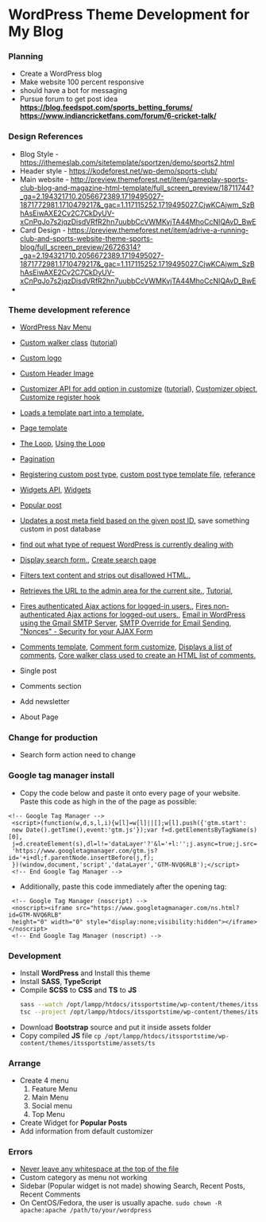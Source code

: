 # WordPress Theme Development for My Blog

### Planning
 - Create a WordPress blog
 - Make website 100 percent responsive
 - should have a bot for messaging
 - Pursue forum to get post idea __https://blog.feedspot.com/sports_betting_forums/__ __https://www.indiancricketfans.com/forum/6-cricket-talk/__

### Design References
 - Blog Style - https://ithemeslab.com/sitetemplate/sportzen/demo/sports2.html
 - Header style - https://kodeforest.net/wp-demo/sports-club/
 - Main website - http://preview.themeforest.net/item/gameplay-sports-club-blog-and-magazine-html-template/full_screen_preview/18711744?_ga=2.194321710.2056672389.1719495027-1871772981.1710479217&_gac=1.117115252.1719495027.CjwKCAjwm_SzBhAsEiwAXE2Cv2C7CkDyUV-xCnPqJo7s2jqzDisdVRfR2hn7uubbCcVWMKvjTA44MhoCcNIQAvD_BwE
 - Card Design - https://preview.themeforest.net/item/adrive-a-running-club-and-sports-website-theme-sports-blog/full_screen_preview/26726314?_ga=2.194321710.2056672389.1719495027-1871772981.1710479217&_gac=1.117115252.1719495027.CjwKCAjwm_SzBhAsEiwAXE2Cv2C7CkDyUV-xCnPqJo7s2jqzDisdVRfR2hn7uubbCcVWMKvjTA44MhoCcNIQAvD_BwE
 - 

### Theme development reference
 - [WordPress Nav Menu](https://www.youtube.com/watch?v=TmmLRv9yY0M)
 - [Custom walker class](https://developer.wordpress.org/reference/classes/walker_nav_menu/) ([tutorial](https://www.youtube.com/watch?v=tsB6frHTUhs))
 - [Custom logo](https://developer.wordpress.org/themes/functionality/custom-logo/)
 - [Custom Header Image](https://developer.wordpress.org/themes/functionality/custom-headers/#flexible-header-image)
 - [Customizer API for add option in customize](https://codex.wordpress.org/Theme_Customization_API) ([tutorial](https://www.youtube.com/watch?v=hZnWOxgX7A4&t=4s)), [Customizer object](https://developer.wordpress.org/themes/customize-api/customizer-objects/), [Customize register hook](https://developer.wordpress.org/reference/hooks/customize_register/#:~:text=The%20'customize_register'%20action%20hook%20is,instance%20of%20the%20WP_Customize_Manager%20class.)
 - [Loads a template part into a template.](https://developer.wordpress.org/reference/functions/get_template_part/)
 - [Page template](https://developer.wordpress.org/themes/template-files-section/page-template-files/)
 - [The Loop](https://developer.wordpress.org/themes/basics/the-loop/), [Using the Loop](https://codex.wordpress.org/The_Loop)
 - [Pagination](https://developer.wordpress.org/themes/functionality/pagination/)
 - [Registering custom post type](https://developer.wordpress.org/plugins/post-types/registering-custom-post-types/), [custom post type template file](https://developer.wordpress.org/themes/template-files-section/custom-post-type-template-files/), [referance](https://developer.wordpress.org/reference/functions/register_post_type/)
 - [Widgets API](https://codex.wordpress.org/Widgets_API), [Widgets](https://developer.wordpress.org/themes/functionality/widgets/)
 - [Popular post](https://www.youtube.com/watch?v=HI-VENwbUgs)
 - [Updates a post meta field based on the given post ID.](https://developer.wordpress.org/reference/functions/update_post_meta/) save something custom in post database
 - [find out what type of request WordPress is currently dealing with](https://developer.wordpress.org/reference/classes/wp_query/)
 - [Display search form.](https://developer.wordpress.org/reference/functions/get_search_form/), [Create search page](https://codex.wordpress.org/Creating_a_Search_Page)
 - [Filters text content and strips out disallowed HTML.](https://developer.wordpress.org/reference/functions/wp_kses/),
 - [Retrieves the URL to the admin area for the current site.](https://developer.wordpress.org/reference/functions/admin_url/), [Tutorial](https://www.youtube.com/watch?v=LYvx_L9ESn0),
 - [Fires authenticated Ajax actions for logged-in users.](https://developer.wordpress.org/reference/hooks/wp_ajax_action/), [Fires non-authenticated Ajax actions for logged-out users.](https://developer.wordpress.org/reference/hooks/wp_ajax_nopriv_action/), [Email in WordPress using the Gmail SMTP Server](https://www.youtube.com/watch?v=bT6o5dKAQcE), [ SMTP Override for Email Sending](https://www.youtube.com/watch?v=jRQ3Tvk1Zd8&t=312s), ["Nonces" - Security for your AJAX Form](https://www.youtube.com/watch?v=Cw8xpWlGh1s&list=PLgFB6lmeXFOpHnNmQ4fdIYA5X_9XhjJ9d&index=13)
 - [Comments template](https://developer.wordpress.org/themes/template-files-section/partial-and-miscellaneous-template-files/comment-template/), [Comment form customize](https://developer.wordpress.org/reference/functions/comment_form/), [Displays a list of comments](https://developer.wordpress.org/reference/functions/wp_list_comments/), [Core walker class used to create an HTML list of comments.](https://developer.wordpress.org/reference/classes/walker_comment/)


 - Single post
 - Comments section
 - Add newsletter
 - About Page

### Change for production
 - Search form action need to change

### Google tag manager install
 - Copy the code below and paste it onto every page of your website. Paste this code as high in the <head> of the page as possible:
 ```
 <!-- Google Tag Manager -->
  <script>(function(w,d,s,l,i){w[l]=w[l]||[];w[l].push({'gtm.start':
  new Date().getTime(),event:'gtm.js'});var f=d.getElementsByTagName(s)[0],
  j=d.createElement(s),dl=l!='dataLayer'?'&l='+l:'';j.async=true;j.src=
  'https://www.googletagmanager.com/gtm.js?id='+i+dl;f.parentNode.insertBefore(j,f);
  })(window,document,'script','dataLayer','GTM-NVQ6RLB');</script>
  <!-- End Google Tag Manager -->
 ```
 - Additionally, paste this code immediately after the opening <body> tag:
 ```
  <!-- Google Tag Manager (noscript) -->
  <noscript><iframe src="https://www.googletagmanager.com/ns.html?id=GTM-NVQ6RLB"
  height="0" width="0" style="display:none;visibility:hidden"></iframe></noscript>
  <!-- End Google Tag Manager (noscript) -->
 ```

### Development
 - Install **WordPress** and Install this theme 
 - Install **SASS**, **TypeScript**
 - Compile **SCSS** to **CSS** and **TS** to **JS**
   ```bash
   sass --watch /opt/lampp/htdocs/itssportstime/wp-content/themes/itssportstime/assets/sass/style.scss /opt/lampp/htdocs/itssportstime/wp-content/themes/itssportstime/assets/css/style.css
   tsc --project /opt/lampp/htdocs/itssportstime/wp-content/themes/itssportstime/assets/ts/tsconfig.json --watch
   ```
 - Download **Bootstrap** source and put it inside assets folder
 - Copy compiled **JS** file ```cp /opt/lampp/htdocs/itssportstime/wp-content/themes/itssportstime/assets/ts```

### Arrange
 - Create 4 menu
   1. Feature Menu
   2. Main Menu
   3. Social menu
   4. Top Menu
 - Create Widget for **Popular Posts**
 - Add information from default customizer

### Errors
 - [Never leave any whitespace at the top of the file](https://www.hostinger.com/tutorials/cannot-modify-header-information#:~:text=If%20the%20%E2%80%9CCannot%20modify%20header,version%20and%20reboot%20the%20website.)
 - Custom category as menu not working
 - Sidebar (Popular widget is not made) showing Search, Recent Posts, Recent Comments
 - On CentOS/Fedora, the user is usually apache. `sudo chown -R apache:apache /path/to/your/wordpress
   `
